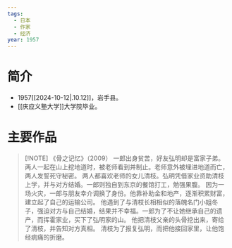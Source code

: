 ```yaml
---
tags:
  - 日本
  - 作家
  - 经济
year: 1957
---
```

# 简介

- 1957[[2024-10-12|.10.12]]，岩手县。
- [[庆应义塾大学]]大学院毕业。
# 主要作品

> [!NOTE] 《骨之记忆》（2009）
> 一郎出身贫苦，好友弘明却是富家子弟。两人一起在山上挖地道时，被老师看到并制止。老师意外被埋进地道而亡，两人发誓死守秘密。
两人都喜欢老师的女儿清枝。弘明凭借家业资助清枝上学，并与对方结婚。一郎则独自到东京的餐馆打工，勉强果腹。
因为一场火灾，一郎与朋友幸介调换了身份。他靠补助金和地产，逐渐积累财富，建立起了自己的运输公司。
他遇到了与清枝长相相似的落魄名门小姐冬子，强迫对方与自己结婚，结果并不幸福。一郎为了不让她继承自己的遗产，而挥霍家业，买下了弘明家的山。
他把清枝父亲的头骨挖出来，寄给了清枝，并告知对方真相。
清枝为了报复弘明，而把他接回家里，让他饱经病痛的折磨。